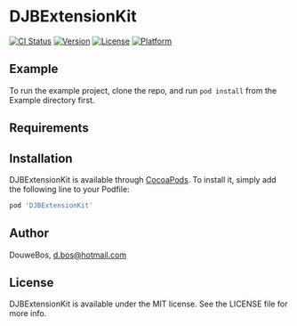 # DJBExtensionKit

[![CI Status](https://img.shields.io/travis/DouweBos/DJBExtensionKit.svg?style=flat)](https://travis-ci.org/DouweBos/DJBExtensionKit)
[![Version](https://img.shields.io/cocoapods/v/DJBExtensionKit.svg?style=flat)](https://cocoapods.org/pods/DJBExtensionKit)
[![License](https://img.shields.io/cocoapods/l/DJBExtensionKit.svg?style=flat)](https://cocoapods.org/pods/DJBExtensionKit)
[![Platform](https://img.shields.io/cocoapods/p/DJBExtensionKit.svg?style=flat)](https://cocoapods.org/pods/DJBExtensionKit)

## Example

To run the example project, clone the repo, and run `pod install` from the Example directory first.

## Requirements

## Installation

DJBExtensionKit is available through [CocoaPods](https://cocoapods.org). To install
it, simply add the following line to your Podfile:

```ruby
pod 'DJBExtensionKit'
```

## Author

DouweBos, d.bos@hotmail.com

## License

DJBExtensionKit is available under the MIT license. See the LICENSE file for more info.
